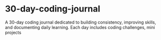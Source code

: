 # 30-day-coding-journal
A 30-day coding journal dedicated to building consistency, improving skills, and documenting daily learning.  Each day includes coding challenges, mini projects
